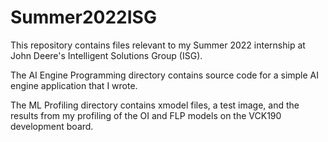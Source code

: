 # Summer2022ISG
This repository contains files relevant to my Summer 2022 internship at John Deere's Intelligent Solutions Group (ISG).

The AI Engine Programming directory contains source code for a simple AI engine application that I wrote.

The ML Profiling directory contains xmodel files, a test image, and the results from my profiling of the OI and FLP models on the VCK190 development board.
